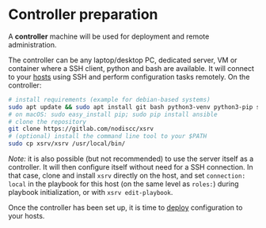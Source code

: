 # Controller preparation

A **controller** machine will be used for deployment and remote administration.

The controller can be any laptop/desktop PC, dedicated server, VM or container where a SSH client, python and bash are available. It will connect to your [hosts](server-preparation.md) using SSH and perform configuration tasks remotely. On the controller:

```bash
# install requirements (example for debian-based systems)
sudo apt update && sudo apt install git bash python3-venv python3-pip ssh pwgen
# on macOS: sudo easy_install pip; sudo pip install ansible
# clone the repository
git clone https://gitlab.com/nodiscc/xsrv
# (optional) install the command line tool to your $PATH
sudo cp xsrv/xsrv /usr/local/bin/
```

_Note:_ it is also possible (but not recommended) to use the server itself as a controller. It will then configure itself without need for a SSH connection.
In that case, clone and install `xsrv` directly on the host, and set `connection: local` in the playbook for this host (on the same level as `roles:`) during playbook initialization, or with `xsrv edit-playbook`.

Once the controller has been set up, it is time to [deploy](first-deployment.md) configuration to your hosts.
